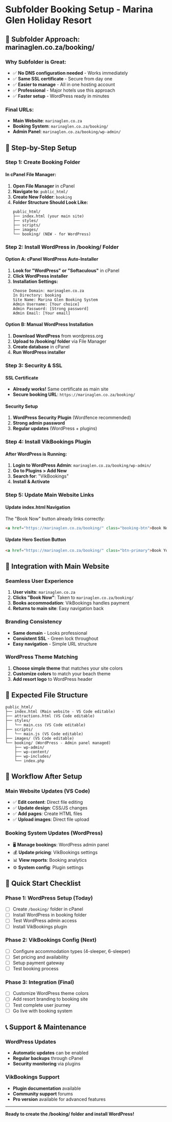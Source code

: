 # Subfolder Booking Setup - Marina Glen Holiday Resort

## 🎯 Subfolder Approach: marinaglen.co.za/booking/

### **Why Subfolder is Great:**
- ✅ **No DNS configuration needed** - Works immediately
- ✅ **Same SSL certificate** - Secure from day one
- ✅ **Easier to manage** - All in one hosting account
- ✅ **Professional** - Major hotels use this approach
- ✅ **Faster setup** - WordPress ready in minutes

### **Final URLs:**
- **Main Website**: `marinaglen.co.za`
- **Booking System**: `marinaglen.co.za/booking/`
- **Admin Panel**: `marinaglen.co.za/booking/wp-admin/`

## 🔧 Step-by-Step Setup

### **Step 1: Create Booking Folder**

#### In cPanel File Manager:
1. **Open File Manager** in cPanel
2. **Navigate to**: `public_html/`
3. **Create New Folder**: `booking`
4. **Folder Structure Should Look Like:**
   ```
   public_html/
   ├── index.html (your main site)
   ├── styles/
   ├── scripts/
   ├── images/
   └── booking/ (NEW - for WordPress)
   ```

### **Step 2: Install WordPress in /booking/ Folder**

#### Option A: cPanel WordPress Auto-Installer
1. **Look for "WordPress" or "Softaculous"** in cPanel
2. **Click WordPress installer**
3. **Installation Settings:**
   ```
   Choose Domain: marinaglen.co.za
   In Directory: booking
   Site Name: Marina Glen Booking System
   Admin Username: [Your choice]
   Admin Password: [Strong password]
   Admin Email: [Your email]
   ```

#### Option B: Manual WordPress Installation
1. **Download WordPress** from wordpress.org
2. **Upload to /booking/ folder** via File Manager
3. **Create database** in cPanel
4. **Run WordPress installer**

### **Step 3: Security & SSL**

#### SSL Certificate
- **Already works!** Same certificate as main site
- **Secure booking URL**: `https://marinaglen.co.za/booking/`

#### Security Setup
1. **WordPress Security Plugin** (Wordfence recommended)
2. **Strong admin password**
3. **Regular updates** (WordPress + plugins)

### **Step 4: Install VikBookings Plugin**

#### After WordPress is Running:
1. **Login to WordPress Admin**: `marinaglen.co.za/booking/wp-admin/`
2. **Go to Plugins > Add New**
3. **Search for**: "VikBookings"
4. **Install & Activate**

### **Step 5: Update Main Website Links**

#### Update index.html Navigation
The "Book Now" button already links correctly:
```html
<a href="https://marinaglen.co.za/booking/" class="booking-btn">Book Now</a>
```

#### Update Hero Section Button
```html
<a href="https://marinaglen.co.za/booking/" class="btn-primary">Book Your Stay</a>
```

## 🎨 Integration with Main Website

### **Seamless User Experience**
1. **User visits**: `marinaglen.co.za`
2. **Clicks "Book Now"**: Taken to `marinaglen.co.za/booking/`
3. **Books accommodation**: VikBookings handles payment
4. **Returns to main site**: Easy navigation back

### **Branding Consistency**
- **Same domain** - Looks professional
- **Consistent SSL** - Green lock throughout
- **Easy navigation** - Simple URL structure

### **WordPress Theme Matching**
1. **Choose simple theme** that matches your site colors
2. **Customize colors** to match your beach theme
3. **Add resort logo** to WordPress header

## 📁 Expected File Structure

```
public_html/
├── index.html (Main website - VS Code editable)
├── attractions.html (VS Code editable)
├── styles/
│   └── main.css (VS Code editable)
├── scripts/
│   └── main.js (VS Code editable)
├── images/ (VS Code editable)
└── booking/ (WordPress - Admin panel managed)
    ├── wp-admin/
    ├── wp-content/
    ├── wp-includes/
    └── index.php
```

## 🔄 Workflow After Setup

### **Main Website Updates (VS Code)**
- ✅ **Edit content**: Direct file editing
- ✅ **Update design**: CSS/JS changes
- ✅ **Add pages**: Create HTML files
- ✅ **Upload images**: Direct file upload

### **Booking System Updates (WordPress)**
- 🖥️ **Manage bookings**: WordPress admin panel
- 💰 **Update pricing**: VikBookings settings
- 📊 **View reports**: Booking analytics
- ⚙️ **System config**: Plugin settings

## 🚀 Quick Start Checklist

### **Phase 1: WordPress Setup** (Today)
- [ ] Create `/booking/` folder in cPanel
- [ ] Install WordPress in booking folder
- [ ] Test WordPress admin access
- [ ] Install VikBookings plugin

### **Phase 2: VikBookings Config** (Next)
- [ ] Configure accommodation types (4-sleeper, 6-sleeper)
- [ ] Set pricing and availability
- [ ] Setup payment gateway
- [ ] Test booking process

### **Phase 3: Integration** (Final)
- [ ] Customize WordPress theme colors
- [ ] Add resort branding to booking site
- [ ] Test complete user journey
- [ ] Go live with booking system

## 📞 Support & Maintenance

### **WordPress Updates**
- **Automatic updates** can be enabled
- **Regular backups** through cPanel
- **Security monitoring** via plugins

### **VikBookings Support**
- **Plugin documentation** available
- **Community support** forums
- **Pro version** available for advanced features

---

**Ready to create the /booking/ folder and install WordPress!**